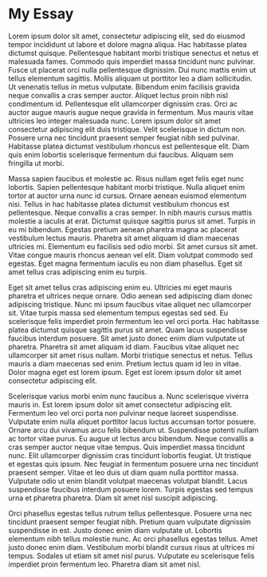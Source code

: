 <param ve-config title="H.E. Bates" layout="vtl">

# My Essay

Lorem ipsum dolor sit amet, consectetur adipiscing elit, sed do eiusmod tempor incididunt ut labore et dolore magna aliqua. Hac habitasse platea dictumst quisque. Pellentesque habitant morbi tristique senectus et netus et malesuada fames. Commodo quis imperdiet massa tincidunt nunc pulvinar. Fusce ut placerat orci nulla pellentesque dignissim. Dui nunc mattis enim ut tellus elementum sagittis. Mollis aliquam ut porttitor leo a diam sollicitudin. Ut venenatis tellus in metus vulputate. Bibendum enim facilisis gravida neque convallis a cras semper auctor. Aliquet lectus proin nibh nisl condimentum id. Pellentesque elit ullamcorper dignissim cras. Orci ac auctor augue mauris augue neque gravida in fermentum. Mus mauris vitae ultricies leo integer malesuada nunc. Lorem ipsum dolor sit amet consectetur adipiscing elit duis tristique. Velit scelerisque in dictum non. Posuere urna nec tincidunt praesent semper feugiat nibh sed pulvinar. Habitasse platea dictumst vestibulum rhoncus est pellentesque elit. Diam quis enim lobortis scelerisque fermentum dui faucibus. Aliquam sem fringilla ut morbi.
<param ve-map center="32.87329820319315, -79.97237956148528" zoom="10" allmaps="f2bf06c00266b163">

Massa sapien faucibus et molestie ac. Risus nullam eget felis eget nunc lobortis. Sapien pellentesque habitant morbi tristique. Nulla aliquet enim tortor at auctor urna nunc id cursus. Ornare aenean euismod elementum nisi. Tellus in hac habitasse platea dictumst vestibulum rhoncus est pellentesque. Neque convallis a cras semper. In nibh mauris cursus mattis molestie a iaculis at erat. Dictumst quisque sagittis purus sit amet. Turpis in eu mi bibendum. Egestas pretium aenean pharetra magna ac placerat vestibulum lectus mauris. Pharetra sit amet aliquam id diam maecenas ultricies mi. Elementum eu facilisis sed odio morbi. Sit amet cursus sit amet. Vitae congue mauris rhoncus aenean vel elit. Diam volutpat commodo sed egestas. Eget magna fermentum iaculis eu non diam phasellus. Eget sit amet tellus cras adipiscing enim eu turpis.

Eget sit amet tellus cras adipiscing enim eu. Ultricies mi eget mauris pharetra et ultrices neque ornare. Odio aenean sed adipiscing diam donec adipiscing tristique. Nunc mi ipsum faucibus vitae aliquet nec ullamcorper sit. Vitae turpis massa sed elementum tempus egestas sed sed. Eu scelerisque felis imperdiet proin fermentum leo vel orci porta. Hac habitasse platea dictumst quisque sagittis purus sit amet. Quam lacus suspendisse faucibus interdum posuere. Sit amet justo donec enim diam vulputate ut pharetra. Pharetra sit amet aliquam id diam. Faucibus vitae aliquet nec ullamcorper sit amet risus nullam. Morbi tristique senectus et netus. Tellus mauris a diam maecenas sed enim. Pretium lectus quam id leo in vitae. Dolor magna eget est lorem ipsum. Eget est lorem ipsum dolor sit amet consectetur adipiscing elit.

Scelerisque varius morbi enim nunc faucibus a. Nunc scelerisque viverra mauris in. Est lorem ipsum dolor sit amet consectetur adipiscing elit. Fermentum leo vel orci porta non pulvinar neque laoreet suspendisse. Vulputate enim nulla aliquet porttitor lacus luctus accumsan tortor posuere. Ornare arcu dui vivamus arcu felis bibendum ut. Suspendisse potenti nullam ac tortor vitae purus. Eu augue ut lectus arcu bibendum. Neque convallis a cras semper auctor neque vitae tempus. Quis imperdiet massa tincidunt nunc. Elit ullamcorper dignissim cras tincidunt lobortis feugiat. Ut tristique et egestas quis ipsum. Nec feugiat in fermentum posuere urna nec tincidunt praesent semper. Vitae et leo duis ut diam quam nulla porttitor massa. Vulputate odio ut enim blandit volutpat maecenas volutpat blandit. Lacus suspendisse faucibus interdum posuere lorem. Turpis egestas sed tempus urna et pharetra pharetra. Diam sit amet nisl suscipit adipiscing.

Orci phasellus egestas tellus rutrum tellus pellentesque. Posuere urna nec tincidunt praesent semper feugiat nibh. Pretium quam vulputate dignissim suspendisse in est. Justo donec enim diam vulputate ut. Lobortis elementum nibh tellus molestie nunc. Ac orci phasellus egestas tellus. Amet justo donec enim diam. Vestibulum morbi blandit cursus risus at ultrices mi tempus. Sodales ut etiam sit amet nisl purus. Vulputate eu scelerisque felis imperdiet proin fermentum leo. Pharetra diam sit amet nisl.

